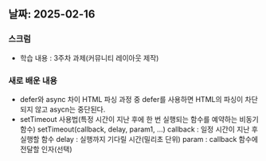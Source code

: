 ## 날짜: 2025-02-16

### 스크럼
- 학습 내용 : 3주차 과제(커뮤니티 레이아웃 제작)

### 새로 배운 내용
- defer와 async 차이
  HTML 파싱 과정 중 defer를 사용하면 HTML의 파싱이 차단되지 않고 asycn는 중단된다.
- setTimeout 사용법(특정 시간이 지난 후에 한 번 실행되는 함수를 예약하는 비동기 함수)
  setTimeout(callback, delay, param1, ...)
  callback : 일정 시간이 지난 후 실행할 함수
  delay : 실행까지 기다릴 시간(밀리초 단위)
  param : callback 함수에 전달할 인자(선택)
